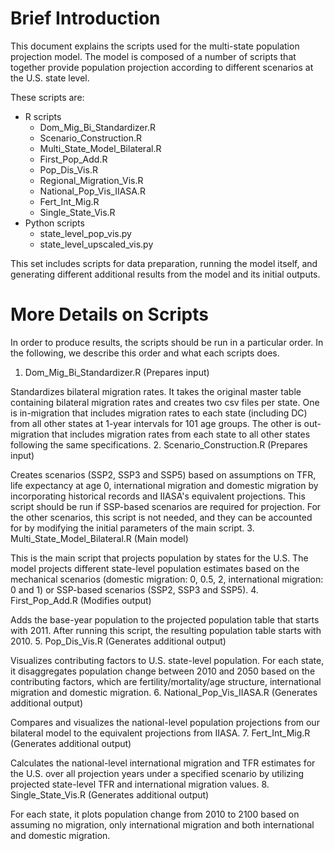 # Brief Introduction
This document explains the scripts used for the multi-state population projection
model. The model is composed of a number of scripts that together provide population projection according to different scenarios at the U.S. state level.

These scripts are:
- R scripts
  - Dom_Mig_Bi_Standardizer.R
  - Scenario_Construction.R
  - Multi_State_Model_Bilateral.R
  - First_Pop_Add.R
  - Pop_Dis_Vis.R
  - Regional_Migration_Vis.R
  - National_Pop_Vis_IIASA.R
  - Fert_Int_Mig.R
  - Single_State_Vis.R
- Python scripts
  - state_level_pop_vis.py
  - state_level_upscaled_vis.py

This set includes scripts for data preparation, running the model itself, and generating different additional results from the model and its initial outputs.

# More Details on Scripts
In order to produce results, the scripts should be run in a particular order. In the following, we describe this order and what each scripts does.

1. Dom_Mig_Bi_Standardizer.R (Prepares input)

  Standardizes bilateral migration rates. It takes the original master table containing bilateral
	migration rates and creates two csv files per state. One is in-migration that includes migration rates to each state (including DC) from all other states at 1-year intervals for 101 age groups. The other is out-migration that includes migration rates from each state to all other states following the same specifications.
2. Scenario_Construction.R (Prepares input)

  Creates scenarios (SSP2, SSP3 and SSP5) based on assumptions on TFR, life expectancy at age 0,
	international migration and domestic migration by incorporating historical records and IIASA's equivalent projections. This script should be run if SSP-based scenarios are required for projection. For the other scenarios, this script is not needed, and they can be accounted for by modifying the initial parameters of the main script.
3. Multi_State_Model_Bilateral.R (Main model)

  This is the main script that projects population by states for the U.S. The model projects different state-level population estimates based on the mechanical scenarios (domestic migration: 0, 0.5, 2, international migration: 0 and 1) or SSP-based scenarios (SSP2, SSP3 and SSP5).
4. First_Pop_Add.R (Modifies output)

  Adds the base-year population to the projected population table that starts with 2011. After running
  this script, the resulting population table starts with 2010.
5. Pop_Dis_Vis.R (Generates additional output)

  Visualizes contributing factors to U.S. state-level population. For each state, it disaggregates population change
  between 2010 and 2050 based on the contributing factors, which are fertility/mortality/age structure, international
  migration and domestic migration.
6. National_Pop_Vis_IIASA.R (Generates additional output)

  Compares and visualizes the national-level population projections from our bilateral model to the equivalent
  projections from IIASA.
7. Fert_Int_Mig.R (Generates additional output)

  Calculates the national-level international migration and TFR estimates for the U.S. over all projection years
  under a specified scenario by utilizing projected state-level TFR and international migration values.
8. Single_State_Vis.R (Generates additional output)

  For each state, it plots population change from 2010 to 2100 based on assuming no migration, only international
  migration and both international and domestic migration.
